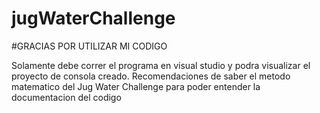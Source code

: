 # jugWaterChallenge
#GRACIAS POR UTILIZAR MI CODIGO

Solamente debe correr el programa en visual studio y podra visualizar el proyecto de consola creado.
Recomendaciones de saber el metodo matematico del Jug Water Challenge para poder entender la documentacion del codigo
